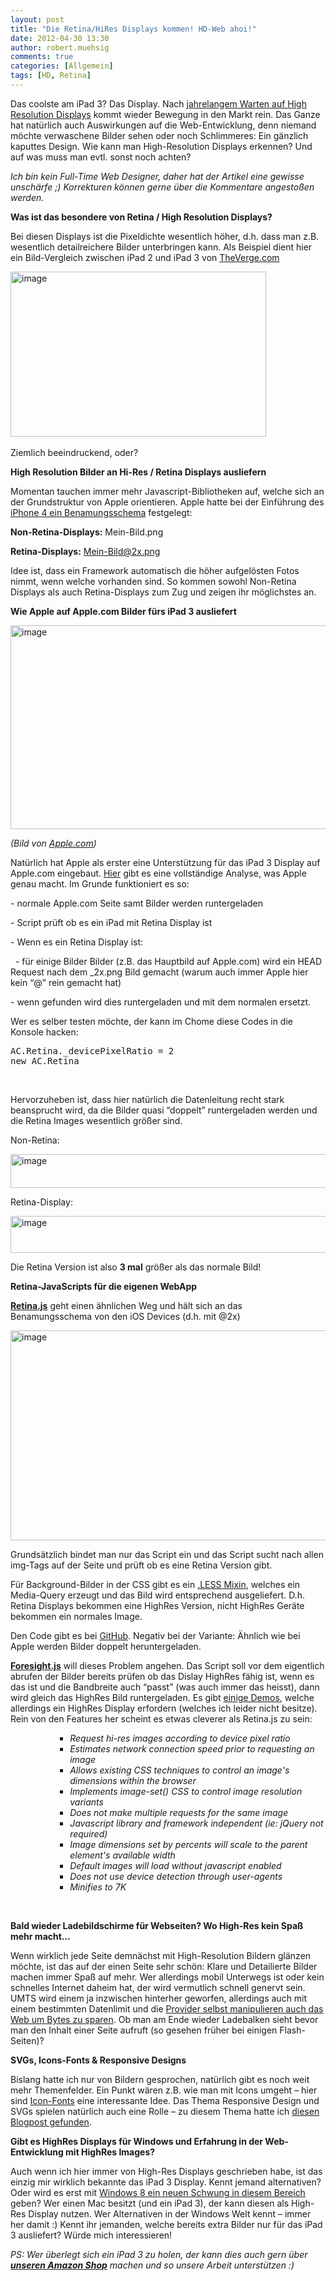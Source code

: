 ```yaml
---
layout: post
title: "Die Retina/HiRes Displays kommen! HD-Web ahoi!"
date: 2012-04-30 13:30
author: robert.muehsig
comments: true
categories: [Allgemein]
tags: [HD, Retina]
---
```

<p>Das coolste am iPad 3? Das Display. Nach <a href="http://www.codinghorror.com/blog/2007/06/where-are-the-high-resolution-displays.html">jahrelangem Warten auf High Resolution Displays</a> kommt wieder Bewegung in den Markt rein. Das Ganze hat natürlich auch Auswirkungen auf die Web-Entwicklung, denn niemand möchte verwaschene Bilder sehen oder noch Schlimmeres: Ein gänzlich kaputtes Design. Wie kann man High-Resolution Displays erkennen? Und auf was muss man evtl. sonst noch achten? </p> <p><em>Ich bin kein Full-Time Web Designer, daher hat der Artikel eine gewisse unschärfe ;) Korrekturen können gerne über die Kommentare angestoßen werden. </em></p> <p><strong>Was ist das besondere von Retina / High Resolution Displays?</strong></p> <p>Bei diesen Displays ist die Pixeldichte wesentlich höher, d.h. dass man z.B. wesentlich detailreichere Bilder unterbringen kann. Als Beispiel dient hier ein Bild-Vergleich zwischen iPad 2 und iPad 3 von <a href="http://www.theverge.com/">TheVerge.com</a></p> <p><a href="{{BASE_PATH}}/assets/wp-images/image1521.png"><img style="background-image: none; border-bottom: 0px; border-left: 0px; padding-left: 0px; padding-right: 0px; display: inline; border-top: 0px; border-right: 0px; padding-top: 0px" title="image" border="0" alt="image" src="{{BASE_PATH}}/assets/wp-images/image_thumb688.png" width="409" height="264"></a>&nbsp;</p> <p>Ziemlich beeindruckend, oder?</p> <p><strong>High Resolution Bilder an Hi-Res / Retina Displays ausliefern</strong></p> <p>Momentan tauchen immer mehr Javascript-Bibliotheken auf, welche sich an der Grundstruktur von Apple orientieren. Apple hatte bei der Einführung des <a href="http://developer.apple.com/library/ios/#documentation/2DDrawing/Conceptual/DrawingPrintingiOS/SupportingHiResScreens/SupportingHiResScreens.html">iPhone 4 ein Benamungsschema</a> festgelegt:</p> <p><strong>Non-Retina-Displays:</strong> Mein-Bild.png</p> <p><strong>Retina-Displays:</strong> <a href="mailto:Mein-Bild@2x.png">Mein-Bild@2x.png</a></p> <p>Idee ist, dass ein Framework automatisch die höher aufgelösten Fotos nimmt, wenn welche vorhanden sind. So kommen sowohl Non-Retina Displays als auch Retina-Displays zum Zug und zeigen ihr möglichstes an.</p> <p><strong>Wie Apple auf Apple.com Bilder fürs iPad 3 ausliefert</strong></p> <p><a href="http://www.apple.com/"><img style="background-image: none; border-bottom: 0px; border-left: 0px; padding-left: 0px; padding-right: 0px; display: inline; border-top: 0px; border-right: 0px; padding-top: 0px" title="image" border="0" alt="image" src="{{BASE_PATH}}/assets/wp-images/image1522.png" width="540" height="326"></a></p> <p><em>(Bild von </em><a href="http://apple.com"><em>Apple.com</em></a><em>)</em></p> <p>Natürlich hat Apple als erster eine Unterstützung für das iPad 3 Display auf Apple.com eingebaut. <a href="http://blog.cloudfour.com/how-apple-com-will-serve-retina-images-to-new-ipads/">Hier</a> gibt es eine vollständige Analyse, was Apple genau macht. Im Grunde funktioniert es so:</p> <p>- normale Apple.com Seite samt Bilder werden runtergeladen</p> <p>- Script prüft ob es ein iPad mit Retina Display ist</p> <p>- Wenn es ein Retina Display ist:</p> <p>&nbsp; - für einige Bilder Bilder (z.B. das Hauptbild auf Apple.com) wird ein HEAD Request nach dem _2x.png Bild gemacht (warum auch immer Apple hier kein “@” rein gemacht hat)</p> <p>- wenn gefunden wird dies runtergeladen und mit dem normalen ersetzt.</p> <p>Wer es selber testen möchte, der kann im Chome diese Codes in die Konsole hacken:</p> <p> <div style="padding-bottom: 0px; margin: 0px; padding-left: 0px; padding-right: 0px; display: inline; float: none; padding-top: 0px" id="scid:812469c5-0cb0-4c63-8c15-c81123a09de7:10bebb4d-9afa-4111-a5b6-841a47b168c2" class="wlWriterEditableSmartContent"><pre name="code" class="c#">AC.Retina._devicePixelRatio = 2
new AC.Retina</pre></div></p>
<p>&nbsp;</p>
<p>Hervorzuheben ist, dass hier natürlich die Datenleitung recht stark beansprucht wird, da die Bilder quasi “doppelt” runtergeladen werden und die Retina Images wesentlich größer sind.</p>
<p>Non-Retina:</p>
<p><a href="{{BASE_PATH}}/assets/wp-images/image1523.png"><img style="background-image: none; border-bottom: 0px; border-left: 0px; margin: 0px; padding-left: 0px; padding-right: 0px; display: inline; border-top: 0px; border-right: 0px; padding-top: 0px" title="image" border="0" alt="image" src="{{BASE_PATH}}/assets/wp-images/image_thumb689.png" width="599" height="54"></a></p>
<p>Retina-Display:</p>
<p><a href="{{BASE_PATH}}/assets/wp-images/image1524.png"><img style="background-image: none; border-bottom: 0px; border-left: 0px; padding-left: 0px; padding-right: 0px; display: inline; border-top: 0px; border-right: 0px; padding-top: 0px" title="image" border="0" alt="image" src="{{BASE_PATH}}/assets/wp-images/image_thumb690.png" width="609" height="59"></a></p>


<p>Die Retina Version ist also <strong>3 mal</strong> größer als das normale Bild! </p>
<p><strong>Retina-JavaScripts für die eigenen WebApp</strong></p>
<p><strong><a href="http://retinajs.com/">Retina.js</a></strong> geht einen ähnlichen Weg und hält sich an das Benamungsschema von den iOS Devices (d.h. mit @2x) </p>
<p><a href="http://retinajs.com/"><img style="background-image: none; border-bottom: 0px; border-left: 0px; padding-left: 0px; padding-right: 0px; display: inline; border-top: 0px; border-right: 0px; padding-top: 0px" title="image" border="0" alt="image" src="{{BASE_PATH}}/assets/wp-images/image1525.png" width="524" height="336"></a></p>


<p>Grundsätzlich bindet man nur das Script ein und das Script sucht nach allen img-Tags auf der Seite und prüft ob es eine Retina Version gibt.</p>
<p>Für Background-Bilder in der CSS gibt es ein <a href="https://github.com/imulus/retinajs/blob/master/src/retina.less">.LESS Mixin</a>, welches ein Media-Query erzeugt und das Bild wird entsprechend ausgeliefert. D.h. Retina Displays bekommen eine HighRes Version, nicht HighRes Geräte bekommen ein normales Image. </p>
<p>Den Code gibt es bei <a href="https://github.com/imulus/retinajs">GitHub</a>. Negativ bei der Variante: Ähnlich wie bei Apple werden Bilder doppelt heruntergeladen.</p>
<p><strong><a href="https://github.com/adamdbradley/foresight.js">Foresight.js</a></strong> will dieses Problem angehen. Das Script soll vor dem eigentlich abrufen der Bilder bereits prüfen ob das Dislay HighRes fähig ist, wenn es das ist und die Bandbreite auch “passt” (was auch immer das heisst), dann wird gleich das HighRes Bild runtergeladen. Es gibt <a href="http://foresightjs.appspot.com/demos/">einige Demos</a>, welche allerdings ein HighRes Display erfordern (welches ich leider nicht besitze). Rein von den Features her scheint es etwas cleverer als Retina.js zu sein:</p>
<ul>
<ul>
<ul>
<ul>
<li><em>Request hi-res images according to device pixel ratio </em>
<li><em>Estimates network connection speed prior to requesting an image </em>
<li><em>Allows existing CSS techniques to control an image's dimensions within the browser </em>
<li><em>Implements image-set() CSS to control image resolution variants </em>
<li><em>Does not make multiple requests for the same image </em>
<li><em>Javascript library and framework independent (ie: jQuery not required) </em>
<li><em>Image dimensions set by percents will scale to the parent element's available width </em>
<li><em>Default images will load without javascript enabled </em>
<li><em>Does not use device detection through user-agents </em>
<li><em>Minifies to 7K</em></li></ul></ul></ul></ul>
<p><strong></strong>&nbsp;</p>
<p><strong>Bald wieder Ladebildschirme für Webseiten? Wo High-Res kein Spaß mehr macht…</strong></p>
<p>Wenn wirklich jede Seite demnächst mit High-Resolution Bildern glänzen möchte, ist das auf der einen Seite sehr schön: Klare und Detailierte Bilder machen immer Spaß auf mehr. Wer allerdings mobil Unterwegs ist oder kein schnelles Internet daheim hat, der wird vermutlich schnell genervt sein. UMTS wird einem ja inzwischen hinterher geworfen, allerdings auch mit einem bestimmten Datenlimit und die <a href="http://www.zdnet.de/magazin/41515603/internet-per-umts-so-faelschen-deutsche-provider-webinhalte.htm">Provider selbst manipulieren auch das Web um Bytes zu sparen</a>. Ob man am Ende wieder Ladebalken sieht bevor man den Inhalt einer Seite aufruft (so gesehen früher bei einigen Flash-Seiten)? </p>
<p><strong>SVGs, Icons-Fonts &amp; Responsive Designs</strong></p>
<p>Bislang hatte ich nur von Bildern gesprochen, natürlich gibt es noch weit mehr Themenfelder. Ein Punkt wären z.B. wie man mit Icons umgeht – hier sind <a href="http://code-inside.de/blog/2012/04/09/iconfont-font-awesome-in-asp-net-nutzen/">Icon-Fonts</a> eine interessante Idee. Das Thema Responsive Design und SVGs spielen natürlich auch eine Rolle – zu diesem Thema hatte ich <a href="http://medialoot.com/blog/high-resolution-web/">diesen Blogpost gefunden</a>.</p>
<p><strong>Gibt es HighRes Displays für Windows und Erfahrung in der Web-Entwicklung mit HighRes Images?</strong></p>
<p>Auch wenn ich hier immer von High-Res Displays geschrieben habe, ist das einzig mir wirklich bekannte das iPad 3 Display. Kennt jemand alternativen? Oder wird es erst mit <a href="http://blogs.msdn.com/b/b8/archive/2012/03/21/scaling-to-different-screens.aspx">Windows 8 ein neuen Schwung in diesem Bereich</a> geben? Wer einen Mac besitzt (und ein iPad 3), der kann diesen als High-Res Display nutzen. Wer Alternativen in der Windows Welt kennt – immer her damit :) Kennt ihr jemanden, welche bereits extra Bilder nur für das iPad 3 ausliefert? Würde mich interessieren!</p>
<p><em>PS: Wer überlegt sich ein iPad 3 zu holen, der kann dies auch gern über </em><a href="http://astore.amazon.de/codeinside-21/detail/B007IV5PI6"><em><strong>unseren Amazon Shop</strong></em></a><em> machen und so unsere Arbeit unterstützen :)</em></p>
